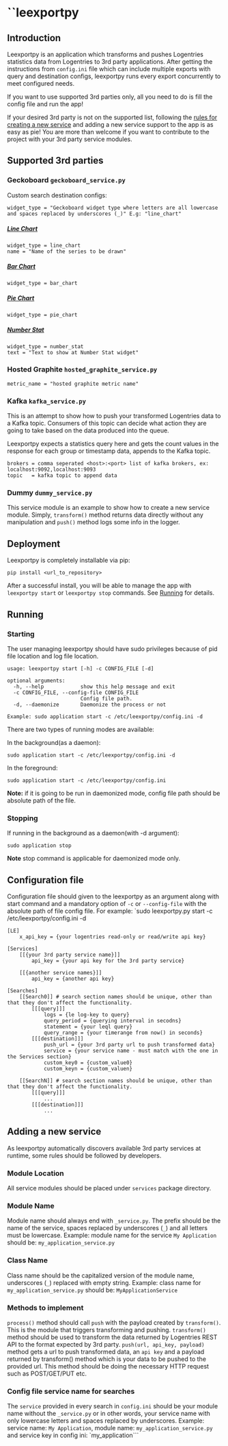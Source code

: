 ``leexportpy
==========

Introduction
------------

Leexportpy is an application which transforms and pushes Logentries statistics data from Logentries to 3rd party applications. After getting the instructions from `config.ini` file which can include multiple exports with query and destination configs, leexportpy runs every export concurrently to meet configured needs.

If you want to use supported 3rd parties only, all you need to do is fill the config file and run the app!

If your desired 3rd party is not on the supported list, following the [rules for creating a new service](#adding-a-new-service) and adding a new service support to the app is as easy as pie! You are more than welcome if you want to contribute to the project with your 3rd party service modules.

Supported 3rd parties
---------------------

### Geckoboard      `geckoboard_service.py`

Custom search destination configs:
        
    widget_type = "Geckoboard widget type where letters are all lowercase and spaces replaced by underscores (_)" E.g: "line_chart"

##### [Line Chart](https://developer.geckoboard.com/#line-chart)

    widget_type = line_chart
    name = "Name of the series to be drawn"

##### [Bar Chart](https://developer.geckoboard.com/#bar-chart)

    widget_type = bar_chart

##### [Pie Chart](https://developer.geckoboard.com/#pie-chart)

    widget_type = pie_chart
    
##### [Number Stat](https://developer.geckoboard.com/#number-and-secondary-stat)
        
    widget_type = number_stat
    text = "Text to show at Number Stat widget"

### Hosted Graphite `hosted_graphite_service.py`
    
    metric_name = "hosted graphite metric name"

### Kafka           `kafka_service.py`
This is an attempt to show how to push your transformed Logentries data to a Kafka topic. Consumers of this topic can decide what action they are going to take based on the data produced into the queue.

Leexportpy expects a statistics query here and gets the count values in the response for each group or timestamp data, appends to the Kafka topic.

    brokers = comma seperated <host>:<port> list of kafka brokers, ex: localhost:9092,localhost:9093
    topic   = kafka topic to append data

### Dummy           `dummy_service.py`
This service module is an example to show how to create a new service module. Simply, `transform()` method returns data directly without any manipulation and `push()` method logs some info in the logger.

Deployment
----------

Leexportpy is completely installable via pip:

`pip install <url_to_repository>`

After a successful install, you will be able to manage the app with `leexportpy start` or `leexportpy stop` commands. See [Running](#running) for details.

Running
-------

### Starting

The user managing leexportpy should have sudo privileges because of pid file location and log file location.

    usage: leexportpy start [-h] -c CONFIG_FILE [-d]
    
    optional arguments:
      -h, --help            show this help message and exit
      -c CONFIG_FILE, --config-file CONFIG_FILE
                            Config file path.
      -d, --daemonize       Daemonize the process or not

    Example: sudo application start -c /etc/leexportpy/config.ini -d

There are two types of running modes are available:

In the background(as a daemon):

`sudo application start -c /etc/leexportpy/config.ini -d`

In the foreground:

`sudo application start -c /etc/leexportpy/config.ini`

**Note:** if it is going to be run in daemonized mode, config file path should be absolute path of the file.

### Stopping

If running in the background as a daemon(with -d argument):

    sudo application stop

**Note** stop command is applicable for daemonized mode only.

Configuration file
------------------
Configuration file should given to the leexportpy as an argument along with start command and a mandatory option of `-c` or `--config-file` with the absolute path of file config file. For example: `sudo leexportpy.py start -c /etc/leexportpy/config.ini -d

    [LE]
        x_api_key = {your logentries read-only or read/write api key}
    
    [Services]
        [[{your 3rd party service name}]]
            api_key = {your api key for the 3rd party service}
    
        [[{another service names}]]
            api_key = {another api key}
    
    [Searches]
        [[Search0]] # search section names should be unique, other than that they don't affect the functionality.
            [[[query]]]
                logs = {le log-key to query}
                query_period = {querying interval in secodns}
                statement = {your leql query}
                query_range = {your timerange from now() in seconds}
            [[[destination]]]
                push_url = {your 3rd party url to push transformed data}
                service = {your service name - must match with the one in the Services section}
                custom_key0 = {custom_value0}
                custom_keyn = {custom_valuen}

        [[SearchN]] # search section names should be unique, other than that they don't affect the functionality.
            [[[query]]]
                ...
            [[[destination]]]
                ...

Adding a new service
--------------------

As leexportpy automatically discovers available 3rd party services at runtime, some rules should be followed by developers.

### Module Location
All service modules should be placed under `services` package directory.

### Module Name
Module name should always end with `_service.py`. The prefix should be the name of the service, spaces replaced by underscores (`_`) and all letters must be lowercase. Example: module name for the service `My Application` should be: `my_application_service.py`

### Class Name
Class name should be the capitalized version of the module name, underscores (`_`) replaced with empty string. Example: class name for `my_application_service.py` should be: `MyApplicationService`

### Methods to implement
`process()` method should call `push` with the payload created by `transform()`. This is the module that triggers transforming and pushing.
`transform()` method should be used to transform the data returned by Logentries REST API to the format expected by 3rd party.
`push(url, api_key, payload)` method gets a url to push transformed data, an `api key` and a payload returned by transform() method which is your data to be pushed to the provided url. This method should be doing the necessary HTTP request such as POST/GET/PUT etc.

### Config file service name for searches
The `service` provided in every search in `config.ini` should be your module name without the `_service.py` or in other words, your service name with only lowercase letters and spaces replaced by underscores. Example: service name: `My Application`, module name: `my_application_service.py` and service key in config ini: `my_application```